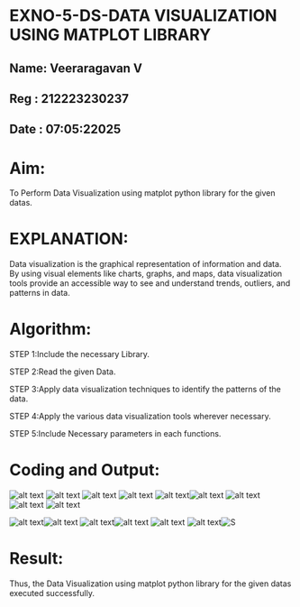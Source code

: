 # EXNO-5-DS-DATA VISUALIZATION USING MATPLOT LIBRARY
## Name: Veeraragavan V
## Reg : 212223230237
## Date : 07:05:22025
# Aim:
  To Perform Data Visualization using matplot python library for the given datas.

# EXPLANATION:
Data visualization is the graphical representation of information and data. By using visual elements like charts, graphs, and maps, data visualization tools provide an accessible way to see and understand trends, outliers, and patterns in data.

# Algorithm:
STEP 1:Include the necessary Library.

STEP 2:Read the given Data.

STEP 3:Apply data visualization techniques to identify the patterns of the data.

STEP 4:Apply the various data visualization tools wherever necessary.

STEP 5:Include Necessary parameters in each functions.

# Coding and Output:
 ![alt text](<Screenshot 2025-05-07 154355.png>)
 ![alt text](<Screenshot 2025-05-07 154403.png>)
 ![alt text](<Screenshot 2025-05-07 154412.png>)
 ![alt text](<Screenshot 2025-05-07 154418.png>)
![alt text](<Screenshot 2025-05-07 154431.png>)![alt text](<Screenshot 2025-05-07 154438.png>)
![alt text](<Screenshot 2025-05-07 154446.png>)![alt text](<Screenshot 2025-05-07 154453.png>)
![alt text](<Screenshot 2025-05-07 154459.png>)

![alt text](<Screenshot 2025-05-07 154506.png>)![alt text](<Screenshot 2025-05-07 154519.png>)
![alt text](<Screenshot 2025-05-07 154525.png>)![alt text](<Screenshot 2025-05-07 154532.png>)
![alt text](<Screenshot 2025-05-07 154537.png>)
![alt text](<Screenshot 2025-05-07 154544.png>)![S](<Screenshot 2025-05-07 154551.png>)

# Result:
 Thus, the Data Visualization using matplot python library for the given datas executed successfully.
